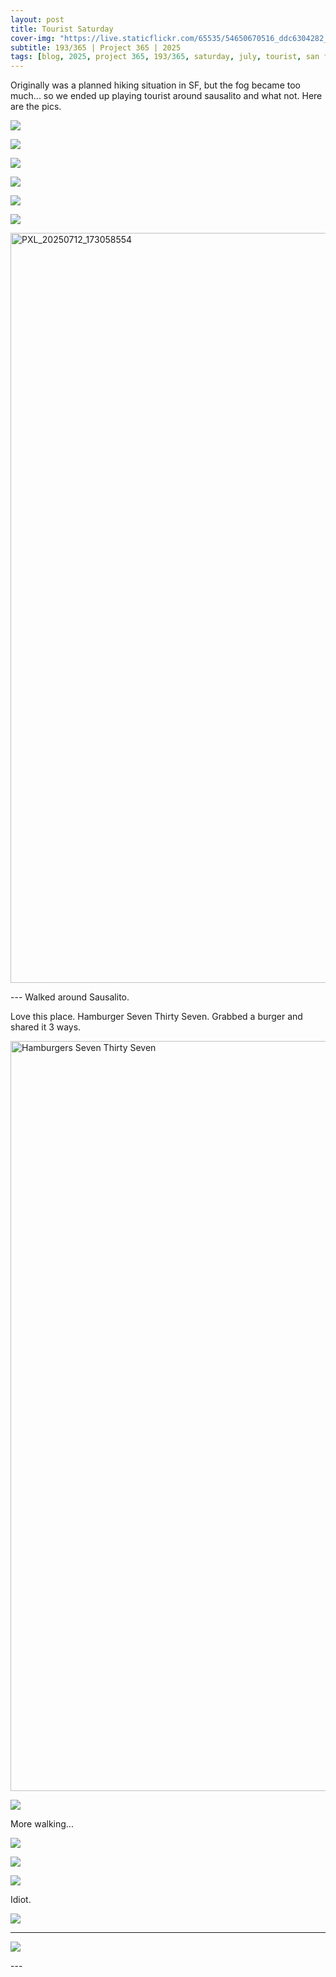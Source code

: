 ```yaml
---
layout: post
title: Tourist Saturday
cover-img: "https://live.staticflickr.com/65535/54650670516_ddc6304282_h.jpg"
subtitle: 193/365 | Project 365 | 2025
tags: [blog, 2025, project 365, 193/365, saturday, july, tourist, san francisco]
---
```

<style>
  .intro-header.big-img {
    background-position:center; 
  }
</style>
Originally was a planned hiking situation in SF, but the fog became too much... so we ended up playing tourist around sausalito and what not. Here are the pics.
<p class="post-img-wrap">
  <img src="https://live.staticflickr.com/65535/54650281420_8204f50d8e_h.jpg">
</p>
<p class="post-img-wrap">
  <img src="https://live.staticflickr.com/65535/54650281695_b4f1f3ad6e_h.jpg">
</p>
<p class="post-img-wrap">
  <img src="https://live.staticflickr.com/65535/54650281875_9c4b1686bc_h.jpg">
</p>
<p class="post-img-wrap">
  <img src="https://live.staticflickr.com/65535/54650024141_bd76ae0195_h.jpg">
</p>
<p class="post-img-wrap">
  <img src="https://live.staticflickr.com/65535/54650033351_34bfc7b384_h.jpg">
</p>
<p class="post-img-wrap">
  <img src="https://live.staticflickr.com/65535/54650288758_cf0db3af9f_h.jpg">
</p>
<p class="post-img-wrap">
  <a data-flickr-embed="true" href="https://www.flickr.com/gp/sling_flickr/RcM9913b34" title="PXL_20250712_173058554">
    <img src="https://live.staticflickr.com/31337/54698428971_2cd53f444e_b.jpg" width="1200" alt="PXL_20250712_173058554"/></a>
  <script async src="//embedr.flickr.com/assets/client-code.js" charset="utf-8"></script>
</p>
---
Walked around Sausalito. 

Love this place. Hamburger Seven Thirty Seven. Grabbed a burger and shared it 3 ways.
<p class="post-img-wrap">
  <a data-flickr-embed="true" href="https://www.flickr.com/gp/sling_flickr/7m24N4d32k" title="Hamburgers Seven Thirty Seven">
    <img src="https://live.staticflickr.com/31337/54698766520_4a1b2a50ac_h.jpg" width="1200" alt="Hamburgers Seven Thirty Seven"/></a>
  <script async src="//embedr.flickr.com/assets/client-code.js" charset="utf-8"></script>
</p>
<p class="post-img-wrap">
  <img src="https://live.staticflickr.com/65535/54650289054_cc1d404b8f_h.jpg">
</p>
More walking... 
<p class="post-img-wrap">
  <img src="https://live.staticflickr.com/65535/54650373410_081e03f4fc_h.jpg">
</p>
<p class="post-img-wrap">
  <img src="https://live.staticflickr.com/65535/54650304748_4fc0f251dd_h.jpg">
</p>
<p class="post-img-wrap">
  <img src="https://live.staticflickr.com/65535/54650415245_81962a91c2_h.jpg">
</p>
Idiot.
<p class="post-img-wrap">
  <img src="https://live.staticflickr.com/65535/54650337283_01a9187789_h.jpg">
</p>

---
<p class="post-img-wrap">
  <img src="https://live.staticflickr.com/65535/54650670516_ddc6304282_h.jpg">
</p>
---
